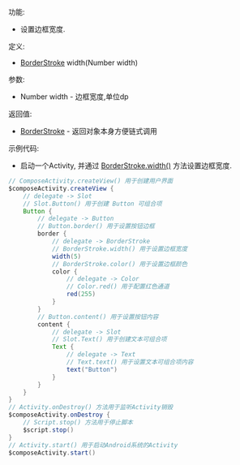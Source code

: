 功能:

+ 设置边框宽度.

定义:

+ [BorderStroke](/API/UI/Compose/Graphics/BorderStroke/README.md) width(Number width)

参数:

+ Number width - 边框宽度,单位dp

返回值:

+ [BorderStroke](/API/UI/Compose/Graphics/BorderStroke/README.md) - 返回对象本身方便链式调用

示例代码:

+ 启动一个Activity, 并通过 [BorderStroke.width()](/API/UI/Compose/Graphics/BorderStroke/README.md?id=width)
  方法设置边框宽度.

```groovy
// ComposeActivity.createView() 用于创建用户界面
$composeActivity.createView {
    // delegate -> Slot
    // Slot.Button() 用于创建 Button 可组合项
    Button {
        // delegate -> Button
        // Button.border() 用于设置按钮边框
        border {
            // delegate -> BorderStroke
            // BorderStroke.width() 用于设置边框宽度
            width(5)
            // BorderStroke.color() 用于设置边框颜色
            color {
                // delegate -> Color
                // Color.red() 用于配置红色通道
                red(255)
            }
        }
        // Button.content() 用于设置按钮内容
        content {
            // delegate -> Slot
            // Slot.Text() 用于创建文本可组合项
            Text {
                // delegate -> Text
                // Text.text() 用于设置文本可组合项内容
                text("Button")
            }
        }
    }
}
// Activity.onDestroy() 方法用于监听Activity销毁
$composeActivity.onDestroy {
    // Script.stop() 方法用于停止脚本
    $script.stop()
}
// Activity.start() 用于启动Android系统的Activity
$composeActivity.start()
```